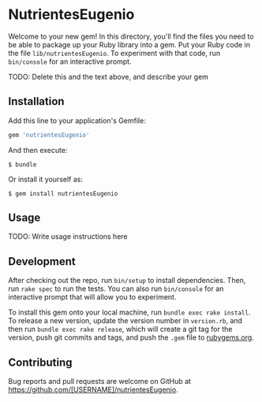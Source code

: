 # NutrientesEugenio

Welcome to your new gem! In this directory, you'll find the files you need to be able to package up your Ruby library into a gem. Put your Ruby code in the file `lib/nutrientesEugenio`. To experiment with that code, run `bin/console` for an interactive prompt.

TODO: Delete this and the text above, and describe your gem

## Installation

Add this line to your application's Gemfile:

```ruby
gem 'nutrientesEugenio'
```

And then execute:

    $ bundle

Or install it yourself as:

    $ gem install nutrientesEugenio

## Usage

TODO: Write usage instructions here

## Development

After checking out the repo, run `bin/setup` to install dependencies. Then, run `rake spec` to run the tests. You can also run `bin/console` for an interactive prompt that will allow you to experiment.

To install this gem onto your local machine, run `bundle exec rake install`. To release a new version, update the version number in `version.rb`, and then run `bundle exec rake release`, which will create a git tag for the version, push git commits and tags, and push the `.gem` file to [rubygems.org](https://rubygems.org).

## Contributing

Bug reports and pull requests are welcome on GitHub at https://github.com/[USERNAME]/nutrientesEugenio.
